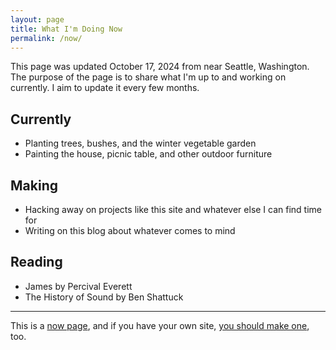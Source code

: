 ```yaml
---
layout: page
title: What I'm Doing Now
permalink: /now/
---
```


This page was updated October 17, 2024 from near Seattle, Washington. The purpose of the page is to share what I'm up to and working on currently. I aim to update it every few months.

## Currently
- Planting trees, bushes, and the winter vegetable garden
- Painting the house, picnic table, and other outdoor furniture

## Making
- Hacking away on projects like this site and whatever else I can find time for
- Writing on this blog about whatever comes to mind

## Reading
- James by Percival Everett
- The History of Sound by Ben Shattuck

----
This is a [now page](https://nownownow.com/about), and if you have your own site, [you should make one](https://nownownow.com/about), too.